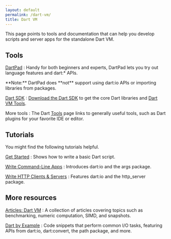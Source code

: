 ```yaml
---
layout: default
permalink: /dart-vm/
title: Dart VM
---
```


This page points to tools and documentation
that can help you develop scripts and server apps
for the standalone Dart VM.

## Tools

[DartPad]({{site.dartlang}}/tools/dartpad)
: Handy for both beginners and experts,
  DartPad lets you try out language features and dart:* APIs.

  <aside class="alert alert-info" markdown="1">
    **Note:** DartPad does **not** support using dart:io APIs or
    importing libraries from packages.
  </aside>

[Dart SDK](/tools/sdk)
: [Download the Dart SDK](/install/) to get the core Dart
  libraries and [Dart VM Tools](/dart-vm/tools/).

More tools
: The Dart [Tools](/tools/) page links to generally useful tools,
  such as Dart plugins for your favorite IDE or editor.

## Tutorials

You might find the following tutorials helpful.

[Get Started](/tutorials/dart-vm/get-started)
: Shows how to write a basic Dart script.

[Write Command-Line Apps](/tutorials/dart-vm/cmdline)
: Introduces dart:io and the args package.

[Write HTTP Clients & Servers](/tutorials/dart-vm/httpserver)
: Features dart:io and the http_server package.

## More resources

[Articles: Dart VM](/articles/dart-vm/)
: A collection of articles covering topics such as benchmarking,
  numeric computation, SIMD, and snapshots.

[Dart by Example](/dart-vm/dart-by-example/)
: Code snippets that perform common I/O tasks, featuring APIs from
  dart:io, dart:convert, the path package, and more.

